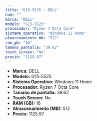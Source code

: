 ```yaml
---
title: "G15-5525 — DELL"
num: ""
marca: "DELL"
modelo: "G15-5525"
procesador: "Ryzen 7 Octa Core"
sistema_operativo: "Windows 11 Home"
almacenamiento_mb: "512"
ram_gb: "16"
tamano_pantalla: "39.62"
touch_screen: "No"
precio: "1125.97"
---
```

<ul>
<li><strong>Marca:</strong> DELL</li>
<li><strong>Modelo:</strong> G15-5525</li>
<li><strong>Sistema Operativo:</strong> Windows 11 Home</li>
<li><strong>Procesador:</strong> Ryzen 7 Octa Core </li>
<li><strong>Tamaño de pantalla:</strong> 39.62</li>
<li><strong>Touch Screen:</strong> No</li>
<li><strong>RAM (GB):</strong> 16</li>
<li><strong>Almacenamiento (MB):</strong> 512</li>
<li><strong>Precio:</strong> 1125.97</li>
</ul>